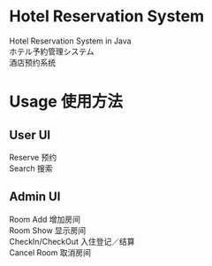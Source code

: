 # Hotel Reservation System
Hotel Reservation System in Java
<br>ホテル予約管理システム
<br>酒店预约系统

Usage 使用方法
====

User UI
----
Reserve 预约
<br>Search 搜索

Admin UI
----
Room Add 增加房间
<br>Room Show 显示房间
<br>CheckIn/CheckOut 入住登记／结算
<br>Cancel Room 取消房间
